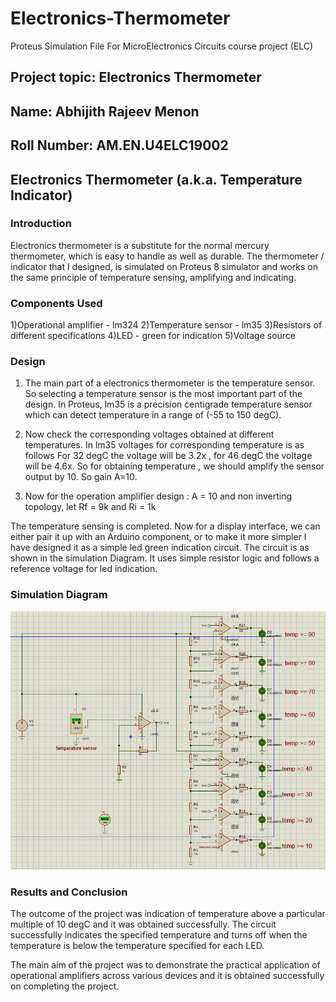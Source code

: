 # Electronics-Thermometer
Proteus Simulation File For MicroElectronics Circuits course project (ELC)
## Project topic: Electronics Thermometer   
## Name: Abhijith Rajeev Menon    
## Roll Number: AM.EN.U4ELC19002

## Electronics Thermometer (a.k.a. Temperature Indicator)


### Introduction 

Electronics thermometer is a substitute for the normal mercury thermometer, which is easy to handle as well as durable. The thermometer / indicator that I designed, is simulated on Proteus 8 simulator and works on the same principle of temperature sensing, amplifying and indicating.

### Components Used

1)Operational amplifier - lm324 
2)Temperature sensor - lm35 
3)Resistors of different specifications
4)LED - green for indication 
5)Voltage source 


### Design

1) The main part of a electronics thermometer is the temperature sensor. So 	selecting a temperature sensor is the most important part of the design. In Proteus, 	lm35 is a precision centigrade temperature sensor which can detect temperature in 	a range of (-55 to 150 degC). 

2) Now check the corresponding voltages obtained at different temperatures. In 		lm35 voltages for corresponding temperature is as follows 
For 32 degC the voltage will be 3.2x , for 46 degC the voltage will be 4.6x. So for 	obtaining temperature , we should amplify the sensor output by 10. So gain 	A=10.

3) Now for the operation amplifier design :
 A = 10 and non inverting topology, let Rf = 9k and Ri = 1k 

The temperature sensing is completed. Now for a display interface, we can either pair it up with an Arduino component, or to make it more simpler I have designed it as a simple led green indication circuit. The circuit is as shown in the simulation Diagram. It uses simple resistor logic and follows a reference voltage for led indication. 


### Simulation Diagram

![](project.png)






### Results and Conclusion

The outcome of the project was indication of temperature above a particular multiple
of 10 degC and it was obtained successfully. The circuit successfully indicates the
specified temperature and turns off when the temperature is below the temperature
specified for each LED.

The main aim of the project was to demonstrate the practical application of
operational amplifiers across various devices and it is obtained successfully on
completing the project.
